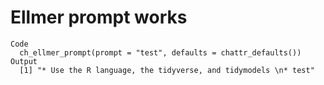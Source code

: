 # Ellmer prompt works

    Code
      ch_ellmer_prompt(prompt = "test", defaults = chattr_defaults())
    Output
      [1] "* Use the R language, the tidyverse, and tidymodels \n* test"

